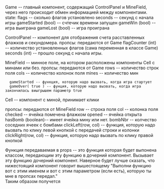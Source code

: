 Game -- главный компонент, содержащий ControlPanel и MineField, через него происходит обмен информацией между компонентами.
  state:
    flags -- сколько флагов установлено
    seconds -- секунд с начала игры
    gameStarted (bool) -- счтечик времени запущен
    gameWin (bool)  -- игра выиграна
    gameLost (bool) -- игра проиграна

ControlPanel -- компонент для отображения счета расставленных флажков и секундомера.
  пропсы: 
    передаются от Game
      flagCounter (int) -- количество установленных флагов (сама переменная в классе Game)
      seconds (int) -- прошло секунд с начала игры. 

MineField -- минное поле, на котором расположены компоненты Cell с минами или без.
  пропсы:
    передаются от Game
      rows -- количество строк поля 
      cols -- количество колонок поля
      mines -- количество мин

      gameStarted -- функция, которую надо вызвать, когда игра стартует
      gameOver( true ) -- фунция, которую надо вызвать, когда игра закончилась виыгрышем параметр true
      

Cell -- компонент с миной, принимает клики
    
  пропсы:
    передаются от MineField
      row -- строка поля
      col -- колонка поля
      checked -- ячейка помечена флажком
      opened -- ячейка открыта
      hasBomb (boolean)-- имеет ячейка мину или нет.
      bombNbr -- колчество соседних ячеек с бомбами
      clickLeft(row, col) -- функция, которую надо вызвать по клику левой кнопкой с передачей строки и колонки
      clickRight(row, col) -- функция, которую надо вызвать по клику правой кнопкой

Функция передаваемая в props -- это функция которая будет выпонена классом, передающим эту функцию в дочерний компонент. Вызывает эту функцию дочерний компонент. Наверное будет лучше сказать, что нижестоящий компонент говорит вышестоящему "Выполни функцию вот с этим именем и вот с этим параметром (если есть), которую ты мне в пропсах передал."  
 Таким образом получется
